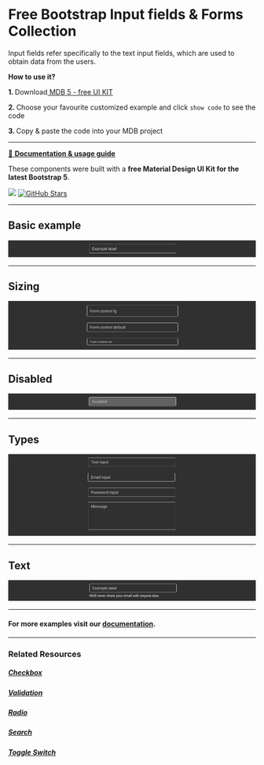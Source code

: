 # Free Bootstrap Input fields & Forms Collection

Input fields refer specifically to the text input fields, which are used to obtain data from the users.

<p><strong>How to use it?</strong></p>
<p class="mb-2">
<strong>1. </strong>Download<a target="_blank" href="https://mdbootstrap.com/docs/standard/"> MDB 5 - free UI KIT</a></p>
<p class="mb-2"><strong>2. </strong>Choose your favourite customized example and click <code>show code</code> to see the code</p>
<p class="mb-3"><strong>3. </strong>Copy & paste the code into your MDB project</p>

--------------------

[📄 **Documentation & usage guide**](https://mdbootstrap.com/docs/standard/forms/input-fields/)

These components were built with a **free Material Design UI Kit for the latest Bootstrap 5**.

<img height="25" src="https://mdbootstrap.com/img/Marketing/general/logo/medium/mdb-r.png">  [![GitHub Stars](https://img.shields.io/github/stars/mdbootstrap/mdb-ui-kit?label=Star%20now&style=social)](https://github.com/mdbootstrap/mdb-ui-kit/)

---------------------

 <h2 class="mb-4">Basic example</h2> 

 [![Bootstrap 5 Input fields](/assets/basic-example.png)](https://mdbootstrap.com/docs/standard/forms/input-fields/#section-basic-example)

 
 <hr class="my-5">

 <h2 class="mb-4">Sizing</h2> 

 [![Bootstrap 5 Input fields](/assets/sizing.png)](https://mdbootstrap.com/docs/standard/forms/input-fields/#section-sizing)

 
 <hr class="my-5">

 <h2 class="mb-4">Disabled</h2> 

 [![Bootstrap 5 Input fields](/assets/disabled.png)](https://mdbootstrap.com/docs/standard/forms/input-fields/#section-disabled)

 
 <hr class="my-5">

 <h2 class="mb-4">Types</h2> 

 [![Bootstrap 5 Input fields](/assets/types.png)](https://mdbootstrap.com/docs/standard/forms/input-fields/#section-types)

 
 <hr class="my-5">

 <h2 class="mb-4">Text</h2> 

 [![Bootstrap 5 Input fields](/assets/text.png)](https://mdbootstrap.com/docs/standard/forms/input-fields/#section-text)


 
 <hr class="my-5">

<h4>For more examples visit our <a target="_blank" href="https://mdbootstrap.com/docs/standard/forms/input-fields/">documentation</a>.</h4>

 <hr class="my-5">

<h3>Related Resources</h3>

<h5><a target="_blank" href="https://mdbootstrap.com/docs/standard/forms/checkbox/">Checkbox</a></h5>

<h5><a target="_blank" href="https://mdbootstrap.com/docs/standard/forms/validation/">Validation</a></h5>

<h5><a target="_blank" href="https://mdbootstrap.com/docs/standard/forms/radio/">Radio</a></h5>

<h5><a target="_blank" href="https://mdbootstrap.com/docs/standard/forms/search/">Search</a></h5>

<h5><a target="_blank" href="https://mdbootstrap.com/docs/standard/forms/switch/">Toggle Switch</a></h5>


